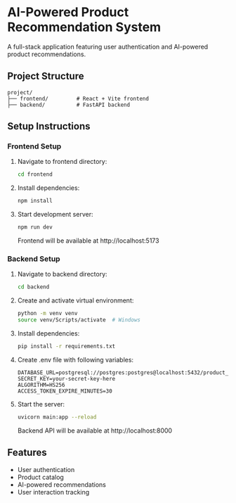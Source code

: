 # AI-Powered Product Recommendation System

A full-stack application featuring user authentication and AI-powered product recommendations.

## Project Structure

```
project/
├── frontend/         # React + Vite frontend
├── backend/          # FastAPI backend
```

## Setup Instructions

### Frontend Setup
1. Navigate to frontend directory:
   ```bash
   cd frontend
   ```
2. Install dependencies:
   ```bash
   npm install
   ```
3. Start development server:
   ```bash
   npm run dev
   ```
   Frontend will be available at http://localhost:5173

### Backend Setup
1. Navigate to backend directory:
   ```bash
   cd backend
   ```
2. Create and activate virtual environment:
   ```bash
   python -m venv venv
   source venv/Scripts/activate  # Windows
   ```
3. Install dependencies:
   ```bash
   pip install -r requirements.txt
   ```
4. Create .env file with following variables:
   ```
   DATABASE_URL=postgresql://postgres:postgres@localhost:5432/product_recommendation
   SECRET_KEY=your-secret-key-here
   ALGORITHM=HS256
   ACCESS_TOKEN_EXPIRE_MINUTES=30
   ```
5. Start the server:
   ```bash
   uvicorn main:app --reload
   ```
   Backend API will be available at http://localhost:8000

## Features
- User authentication
- Product catalog
- AI-powered recommendations
- User interaction tracking 
